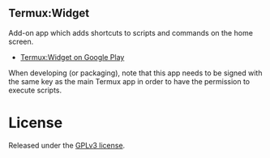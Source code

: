 Termux:Widget
-------------
Add-on app which adds shortcuts to scripts and commands on the home screen.

- [Termux:Widget on Google Play](https://play.google.com/store/apps/details?id=com.termux.widget)

When developing (or packaging), note that this app needs to be signed with the same key as the main Termux app in order to have the permission to execute scripts.

License
=======
Released under the [GPLv3 license](http://www.gnu.org/licenses/gpl-3.0.en.html).
